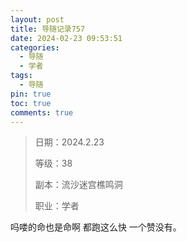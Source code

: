 ```yaml
---
layout: post
title: 导随记录757
date: 2024-02-23 09:53:51
categories:
  - 导随
  - 学者
tags:
  - 导随
pin: true
toc: true
comments: true
---
```

> 日期：2024.2.23
>
> 等级：38
>
> 副本：流沙迷宫樵鸣洞
>
> 职业：学者

吗喽的命也是命啊 都跑这么快 一个赞没有。